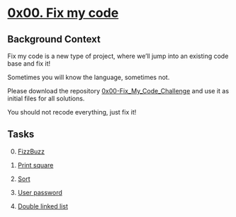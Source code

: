 # [0x00. Fix my code]()

## Background Context

Fix my code is a new type of project, where we’ll jump into an existing code base and fix it!

Sometimes you will know the language, sometimes not.

Please download the repository [0x00-Fix\_My\_Code\_Challenge](https://github.com/holbertonschool/0x00-Fix_My_Code_Challenge) and use it as initial files for all solutions.

You should not recode everything, just fix it!

## Tasks

0. [FizzBuzz](https://github.com/leulyk/Fix_My_Code_Challenge/blob/main/0x00-challenge/0-fizzbuzz.py)

1. [Print square](https://github.com/leulyk/Fix_My_Code_Challenge/blob/main/0x00-challenge/1-print_square.js)

2. [Sort](https://github.com/leulyk/Fix_My_Code_Challenge/blob/main/0x00-challenge/2-sort.rb)

3. [User password](https://github.com/leulyk/Fix_My_Code_Challenge/blob/main/0x00-challenge/3-user.py)

4. [Double linked list](https://github.com/leulyk/Fix_My_Code_Challenge/tree/main/0x00-challenge/4-delete_dnodeint)
